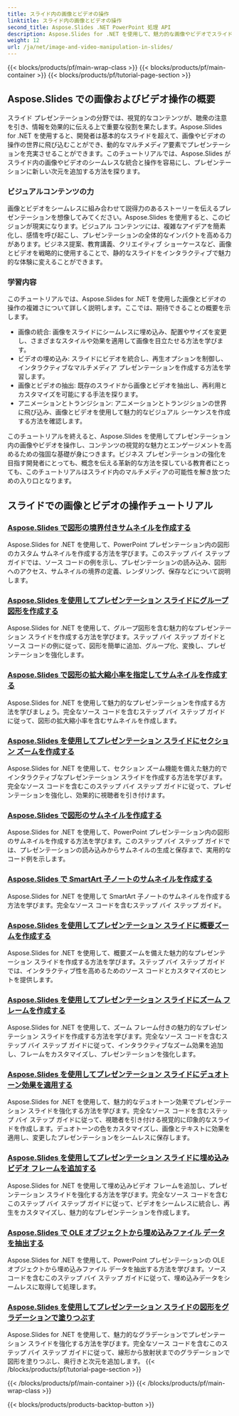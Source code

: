 ```yaml
---
title: スライド内の画像とビデオの操作
linktitle: スライド内の画像とビデオの操作
second_title: Aspose.Slides .NET PowerPoint 処理 API
description: Aspose.Slides for .NET を使用して、魅力的な画像やビデオでスライド プレゼンテーションを強化します。視覚的に魅力的なコンテンツを作成するために、スライド内の画像やビデオを操作する方法を段階的に学習します。
weight: 12
url: /ja/net/image-and-video-manipulation-in-slides/
---
```


{{< blocks/products/pf/main-wrap-class >}}
{{< blocks/products/pf/main-container >}}
{{< blocks/products/pf/tutorial-page-section >}}


## Aspose.Slides での画像およびビデオ操作の概要

スライド プレゼンテーションの分野では、視覚的なコンテンツが、聴衆の注意を引き、情報を効果的に伝える上で重要な役割を果たします。Aspose.Slides for .NET を使用すると、開発者は基本的なスライドを超えて、画像やビデオの操作の世界に飛び込むことができ、動的なマルチメディア要素でプレゼンテーションを充実させることができます。このチュートリアルでは、Aspose.Slides がスライド内の画像やビデオのシームレスな統合と操作を容易にし、プレゼンテーションに新しい次元を追加する方法を探ります。

### ビジュアルコンテンツの力

画像とビデオをシームレスに組み合わせて説得力のあるストーリーを伝えるプレゼンテーションを想像してみてください。Aspose.Slides を使用すると、このビジョンが現実になります。ビジュアル コンテンツには、複雑なアイデアを簡素化し、感情を呼び起こし、プレゼンテーションの全体的なインパクトを高める力があります。ビジネス提案、教育講義、クリエイティブ ショーケースなど、画像とビデオを戦略的に使用することで、静的なスライドをインタラクティブで魅力的な体験に変えることができます。

### 学習内容

このチュートリアルでは、Aspose.Slides for .NET を使用した画像とビデオの操作の複雑さについて詳しく説明します。ここでは、期待できることの概要を示します。

- 画像の統合: 画像をスライドにシームレスに埋め込み、配置やサイズを変更し、さまざまなスタイルや効果を適用して画像を目立たせる方法を学びます。
- ビデオの埋め込み: スライドにビデオを統合し、再生オプションを制御し、インタラクティブなマルチメディア プレゼンテーションを作成する方法を学習します。
- 画像とビデオの抽出: 既存のスライドから画像とビデオを抽出し、再利用とカスタマイズを可能にする手法を探ります。
- アニメーションとトランジション: アニメーションとトランジションの世界に飛び込み、画像とビデオを使用して魅力的なビジュアル シーケンスを作成する方法を確認します。

このチュートリアルを終えると、Aspose.Slides を使用してプレゼンテーション内の画像やビデオを操作し、コンテンツの視覚的な魅力とエンゲージメントを高めるための強固な基礎が身につきます。ビジネス プレゼンテーションの強化を目指す開発者にとっても、概念を伝える革新的な方法を探している教育者にとっても、このチュートリアルはスライド内のマルチメディアの可能性を解き放つための入り口となります。


## スライドでの画像とビデオの操作チュートリアル
### [Aspose.Slides で図形の境界付きサムネイルを作成する](./creating-thumbnail-bounds-shape/)
Aspose.Slides for .NET を使用して、PowerPoint プレゼンテーション内の図形のカスタム サムネイルを作成する方法を学びます。このステップ バイ ステップ ガイドでは、ソース コードの例を示し、プレゼンテーションの読み込み、図形へのアクセス、サムネイルの境界の定義、レンダリング、保存などについて説明します。
### [Aspose.Slides を使用してプレゼンテーション スライドにグループ図形を作成する](./creating-group-shapes/)
Aspose.Slides for .NET を使用して、グループ図形を含む魅力的なプレゼンテーション スライドを作成する方法を学びます。ステップ バイ ステップ ガイドとソース コードの例に従って、図形を簡単に追加、グループ化、変換し、プレゼンテーションを強化します。
### [Aspose.Slides で図形の拡大縮小率を指定してサムネイルを作成する](./creating-thumbnail-scaling-factor-shape/)
Aspose.Slides for .NET を使用して魅力的なプレゼンテーションを作成する方法を学びましょう。完全なソース コードを含むステップ バイ ステップ ガイドに従って、図形の拡大縮小率を含むサムネイルを作成します。
### [Aspose.Slides を使用してプレゼンテーション スライドにセクション ズームを作成する](./creating-section-zoom/)
Aspose.Slides for .NET を使用して、セクション ズーム機能を備えた魅力的でインタラクティブなプレゼンテーション スライドを作成する方法を学びます。完全なソース コードを含むこのステップ バイ ステップ ガイドに従って、プレゼンテーションを強化し、効果的に視聴者を引き付けます。
### [Aspose.Slides で図形のサムネイルを作成する](./creating-thumbnail-shape/)
Aspose.Slides for .NET を使用して、PowerPoint プレゼンテーション内の図形のサムネイルを作成する方法を学びます。このステップ バイ ステップ ガイドでは、プレゼンテーションの読み込みからサムネイルの生成と保存まで、実用的なコード例を示します。
### [Aspose.Slides で SmartArt 子ノートのサムネイルを作成する](./creating-thumbnail-smartart-child-note/)
Aspose.Slides for .NET を使用して SmartArt 子ノートのサムネイルを作成する方法を学びます。完全なソース コードを含むステップ バイ ステップ ガイド。
### [Aspose.Slides を使用してプレゼンテーション スライドに概要ズームを作成する](./creating-summary-zoom/)
Aspose.Slides for .NET を使用して、概要ズームを備えた魅力的なプレゼンテーション スライドを作成する方法を学びます。ステップ バイ ステップ ガイドでは、インタラクティブ性を高めるためのソース コードとカスタマイズのヒントを提供します。
### [Aspose.Slides を使用してプレゼンテーション スライドにズーム フレームを作成する](./creating-zoom-frame/)
Aspose.Slides for .NET を使用して、ズーム フレーム付きの魅力的なプレゼンテーション スライドを作成する方法を学びます。完全なソース コードを含むステップ バイ ステップ ガイドに従って、インタラクティブなズーム効果を追加し、フレームをカスタマイズし、プレゼンテーションを強化します。
### [Aspose.Slides を使用してプレゼンテーション スライドにデュオトーン効果を適用する](./applying-duotone-effects/)
Aspose.Slides for .NET を使用して、魅力的なデュオトーン効果でプレゼンテーション スライドを強化する方法を学びます。完全なソース コードを含むステップ バイ ステップ ガイドに従って、視聴者を引き付ける視覚的に印象的なスライドを作成します。デュオトーンの色をカスタマイズし、画像とテキストに効果を適用し、変更したプレゼンテーションをシームレスに保存します。
### [Aspose.Slides を使用してプレゼンテーション スライドに埋め込みビデオ フレームを追加する](./adding-embedded-video-frame/)
Aspose.Slides for .NET を使用して埋め込みビデオ フレームを追加し、プレゼンテーション スライドを強化する方法を学びます。完全なソース コードを含むこのステップ バイ ステップ ガイドに従って、ビデオをシームレスに統合し、再生をカスタマイズし、魅力的なプレゼンテーションを作成します。
### [Aspose.Slides で OLE オブジェクトから埋め込みファイル データを抽出する](./extracting-embedded-file-data-ole-object/)
Aspose.Slides for .NET を使用して、PowerPoint プレゼンテーションの OLE オブジェクトから埋め込みファイル データを抽出する方法を学びます。ソース コードを含むこのステップ バイ ステップ ガイドに従って、埋め込みデータをシームレスに取得して処理します。
### [Aspose.Slides を使用してプレゼンテーション スライドの図形をグラデーションで塗りつぶす](./filling-shapes-gradient/)
Aspose.Slides for .NET を使用して、魅力的なグラデーションでプレゼンテーション スライドを強化する方法を学びます。完全なソース コードを含むこのステップ バイ ステップ ガイドに従って、線形から放射状までのグラデーションで図形を塗りつぶし、奥行きと次元を追加します。
{{< /blocks/products/pf/tutorial-page-section >}}

{{< /blocks/products/pf/main-container >}}
{{< /blocks/products/pf/main-wrap-class >}}

{{< blocks/products/products-backtop-button >}}
